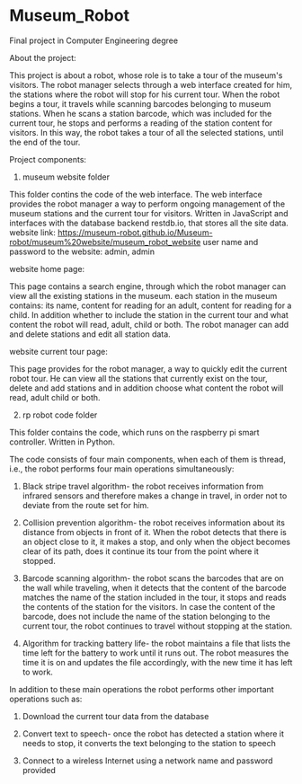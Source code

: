 # Museum_Robot
Final project in Computer Engineering degree 

About the project:

This project is about a robot, whose role is to take a tour of the museum's visitors.
The robot manager selects through a web interface created for him, the stations where
the robot will stop for his current tour.
When the robot begins a tour, it travels while scanning barcodes belonging to museum stations.
When he scans a station barcode, which was included for the current tour,
he stops and performs a reading of the station content for visitors.
In this way, the robot takes a tour of all the selected stations, until the end of the tour.


Project components:

1. museum website folder

  This folder contins the code of the web interface. 
  The web interface provides the robot manager a way to perform ongoing management
  of the museum stations and the current tour for visitors.
  Written in JavaScript and interfaces with the database backend restdb.io, that stores all the site data.
  website link: https://museum-robot.github.io/Museum-robot/museum%20website/museum_robot_website
  user name and password to the website: admin, admin
  
  website home page:
  
  This page contains a search engine, through which the robot manager can view all the existing stations in the museum.
  each station in the museum contains: its name, content for reading for an adult, content for reading for a child.
  In addition whether to include the station in the current tour and what content the robot will read, adult, child or both.
  The robot manager can add and delete stations and edit all station data. 

  website current tour page:
  
  This page provides for the robot manager, a way to quickly edit the current robot tour.
  He can view all the stations that currently exist on the tour, delete and add stations and in addition
  choose what content the robot will read, adult child or both.


2. rp robot code folder

  This folder contains the code, which runs on the raspberry pi smart controller. 
  Written in Python.

  The code consists of four main components, when each of them is thread, i.e., the robot performs four main operations simultaneously:

  1. Black stripe travel algorithm- the robot receives information from infrared sensors
  and therefore makes a change in travel, in order not to deviate from the route set for him.

  2. Collision prevention algorithm- the robot receives information about its distance from objects in front of it. 
  When the robot detects that there is an object close to it, it makes a stop, and only when the object becomes
  clear of its path, does it continue its tour from the point where it stopped.

  3. Barcode scanning algorithm- the robot scans the barcodes that are on the wall while traveling, 
  when it detects that the content of the barcode matches the name of the station included in the tour, 
  it stops and reads the contents of the station for the visitors. In case the content of the barcode, 
  does not include the name of the station belonging to the current tour, the robot continues to travel without stopping at the station.

  4. Algorithm for tracking battery life- the robot maintains a file that lists the time left for the battery to work until it runs out. 
  The robot measures the time it is on and updates the file accordingly, with the new time it has left to work.


  In addition to these main operations the robot performs other important operations such as:

  1. Download the current tour data from the database

  2. Convert text to speech- once the robot has detected a station where it needs to stop, it converts the text belonging to the station to speech

  3. Connect to a wireless Internet using a network name and password provided
